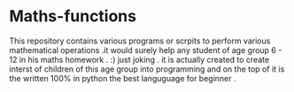 # Maths-functions

This repository contains various programs or scrpits to perform various mathematical operations .it would surely help any student of age group 6 - 12 in his maths homework . :) just joking . it is actually created to create interst of children of this age group into programming and on the top of it is the written 100% in python  the best languguage for beginner .
